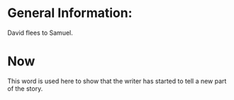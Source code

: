 # General Information:

David flees to Samuel.

# Now

This word is used here to show that the writer has started to tell a new part of the story.

